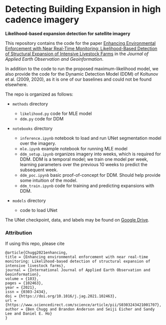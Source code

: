 # Detecting Building Expansion in high cadence imagery 
**Likelihood-based expansion detection for satellite imagery**

This repository contains the code for the paper [Enhancing Environmental Enforcement with Near
Real-Time Monitoring: Likelihood-Based Detection of
Structural Expansion of Intensive Livestock Farms](https://arxiv.org/pdf/2105.14159.pdf) in the _Journal of Applied Earth Observation 
and Geoinformation_. 

In addition to the code to run the proposed maximum-likelihood model, we also provide the code for 
the Dynamic Detection Model (DDM) of Koltunov et al. (2009, 2020), as it is one of our baselines and 
could not be found elsewhere. 

The repo is organized as follows: 

- `methods` directory
	- `likelihood.py` code for MLE model 
	- `ddm.py` code for DDM 

- `notebooks` directory
	- `inference.ipynb` notebook to load and run UNet segmentation model over the imagery. 
	- `mle.ipynb` example notebook for running MLE model 
	- `ddm_setup.ipynb` organizes imagery into weeks, which is required for DDM. DDM is a temporal model; we train one model per week, learning parameters over the previous 10 weeks to predict the subsequent week.  
	-  `ddm_poc.ipynb` basic proof-of-concept for DDM. Should help provide some intuition of the model. 
	- `ddm_train.ipynb` code for training and predicting expansions with DDM. 

- `models` directory 
	- code to load UNet 
 
The UNet checkpoint, data, and labels may be found on [Google Drive](https://drive.google.com/drive/folders/14WelycgWtXBuW41__bMp8ooIl6jzuMDY?usp=sharing).  

### Attribution 
If using this repo, please cite 
```
@article{Chugg2021enhancing,
title = {Enhancing environmental enforcement with near real-time monitoring: Likelihood-based detection of structural expansion of intensive livestock farms},
journal = {International Journal of Applied Earth Observation and Geoinformation},
volume = {103},
pages = {102463},
year = {2021},
issn = {0303-2434},
doi = {https://doi.org/10.1016/j.jag.2021.102463},
url = {https://www.sciencedirect.com/science/article/pii/S0303243421001707},
author = {Ben Chugg and Brandon Anderson and Seiji Eicher and Sandy Lee and Daniel E. Ho}
}
```
 
